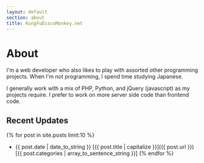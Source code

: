 ```yaml
---
layout: default
section: about
title: KungFuDiscoMonkey.net
---
```

# About
I'm a web developer who also likes to play with assorted other programming projects.  When I'm not programming, I spend time studying Japanese.

I generally work with a mix of PHP, Python, and jQuery (javascript) as my projects require.  I prefer to work on more server side code than frontend code.

## Recent Updates
{% for post in site.posts limit:10 %}
 * {{ post.date | date_to_string }} [{{ post.title | capitalize }}]({{ post.url }}) [{{ post.categories | array_to_sentence_string }}]
{% endfor %}
